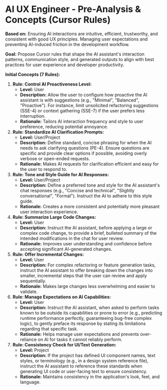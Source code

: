 # AI UX Engineer - Pre-Analysis & Concepts (Cursor Rules)

**Based on:** Ensuring AI interactions are intuitive, efficient, trustworthy, and consistent with good UX principles. Managing user expectations and preventing AI-induced friction in the development workflow.

**Goal:** Propose Cursor rules that shape the AI assistant's interaction patterns, communication style, and generated outputs to align with best practices for user experience and developer productivity.

**Initial Concepts (7 Rules):**

1.  **Rule: Control AI Proactiveness Level:**
    *   **Level:** User
    *   **Description:** Allow the user to configure how proactive the AI assistant is with suggestions (e.g., "Minimal", "Balanced", "Proactive"). For instance, limit unsolicited refactoring suggestions (SSE-4) or context gathering (SSE-7) if the user prefers less interruption.
    *   **Rationale:** Tailors AI interaction frequency and style to user preference, reducing potential annoyance.
2.  **Rule: Standardize AI Clarification Prompts:**
    *   **Level:** User/Project
    *   **Description:** Define standard, concise phrasing for when the AI needs to ask clarifying questions (PE-4). Ensure questions are specific and provide clear options if possible, avoiding overly verbose or open-ended requests.
    *   **Rationale:** Makes AI requests for clarification efficient and easy for the user to respond to.
3.  **Rule: Tone and Style Guide for AI Responses:**
    *   **Level:** User/Project
    *   **Description:** Define a preferred tone and style for the AI assistant's chat responses (e.g., "Concise and technical", "Slightly conversational", "Formal"). Instruct the AI to adhere to this style guide.
    *   **Rationale:** Creates a more consistent and potentially more pleasant user interaction experience.
4.  **Rule: Summarize Large Code Changes:**
    *   **Level:** User
    *   **Description:** Instruct the AI assistant, before applying a large or complex code change, to provide a brief, bulleted summary of the intended modifications in the chat for user review.
    *   **Rationale:** Improves user understanding and confidence before accepting significant AI-generated changes.
5.  **Rule: Offer Incremental Changes:**
    *   **Level:** User
    *   **Description:** For complex refactoring or feature generation tasks, instruct the AI assistant to offer breaking down the changes into smaller, incremental steps that the user can review and apply sequentially.
    *   **Rationale:** Makes large changes less overwhelming and easier to validate.
6.  **Rule: Manage Expectations on AI Capabilities:**
    *   **Level:** User
    *   **Description:** Instruct the AI assistant, when asked to perform tasks known to be outside its capabilities or prone to error (e.g., predicting runtime performance perfectly, guaranteeing bug-free complex logic), to gently preface its response by stating its limitations regarding that specific task.
    *   **Rationale:** Helps manage user expectations and prevents over-reliance on AI for tasks it cannot reliably perform.
7.  **Rule: Consistency Check for UI/Text Generation:**
    *   **Level:** Project
    *   **Description:** If the project has defined UI component names, text styles, or terminology (e.g., in a design system reference file), instruct the AI assistant to reference these standards when generating UI code or user-facing text to ensure consistency.
    *   **Rationale:** Maintains consistency in the application's look, feel, and language. 